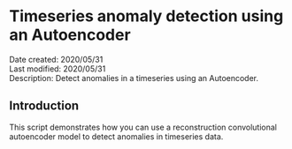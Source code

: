 # Timeseries anomaly detection using an Autoencoder
Date created: 2020/05/31   
Last modified: 2020/05/31   
Description: Detect anomalies in a timeseries using an Autoencoder.   

## Introduction
This script demonstrates how you can use a reconstruction convolutional autoencoder model to detect anomalies in timeseries data.   
